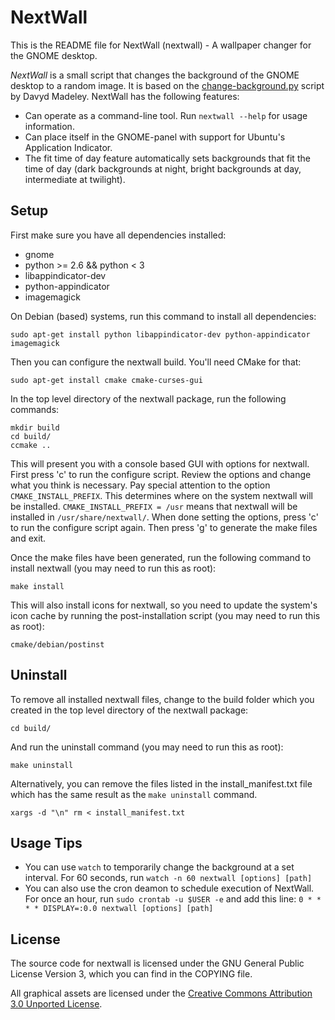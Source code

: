 # NextWall

This is the README file for NextWall (nextwall) - A wallpaper changer for the
GNOME desktop.

*NextWall* is a small script that changes the background of the GNOME desktop
to a random image. It is based on the [change-background.py](http://oracle.bridgewayconsulting.com.au/~danni/misc/change-background-py.html)
script by Davyd Madeley. NextWall has the following features:

* Can operate as a command-line tool. Run <code>nextwall --help</code> for
  usage information.
* Can place itself in the GNOME-panel with support for Ubuntu's Application
  Indicator.
* The fit time of day feature automatically sets backgrounds that fit the time
  of day (dark backgrounds at night, bright backgrounds at day, intermediate at
  twilight).

## Setup

First make sure you have all dependencies installed:

* gnome
* python >= 2.6 && python < 3
* libappindicator-dev
* python-appindicator
* imagemagick

On Debian (based) systems, run this command to install all dependencies:

    sudo apt-get install python libappindicator-dev python-appindicator imagemagick

Then you can configure the nextwall build. You'll need CMake for that:

    sudo apt-get install cmake cmake-curses-gui

In the top level directory of the nextwall package, run the following commands:

    mkdir build
    cd build/
    ccmake ..

This will present you with a console based GUI with options for nextwall.
First press 'c' to run the configure script. Review the options and change what
you think is necessary. Pay special attention to the option `CMAKE_INSTALL_PREFIX`.
This determines where on the system nextwall will be installed.
`CMAKE_INSTALL_PREFIX = /usr` means that nextwall will be installed in
`/usr/share/nextwall/`. When done setting the options, press 'c' to run the
configure script again. Then press 'g' to generate the make files and exit.

Once the make files have been generated, run the following command to install
nextwall (you may need to run this as root):

    make install

This will also install icons for nextwall, so you need to update the system's
icon cache by running the post-installation script (you may need to run this as
root):

    cmake/debian/postinst


## Uninstall

To remove all installed nextwall files, change to the build folder which you
created in the top level directory of the nextwall package:

    cd build/

And run the uninstall command (you may need to run this as root):

    make uninstall

Alternatively, you can remove the files listed in the install_manifest.txt file
which has the same result as the `make uninstall` command.

    xargs -d "\n" rm < install_manifest.txt


## Usage Tips
* You can use `watch` to temporarily change the background at a set interval.
  For 60 seconds, run `watch -n 60 nextwall [options] [path]`
* You can also use the cron deamon to schedule execution of NextWall. For once
  an hour, run `sudo crontab -u $USER -e` and add this line:
  ``0 * * * * DISPLAY=:0.0 nextwall [options] [path]``


## License

The source code for nextwall is licensed under the GNU General Public License
Version 3, which you can find in the COPYING file.

All graphical assets are licensed under the
[Creative Commons Attribution 3.0 Unported License](http://creativecommons.org/licenses/by/3.0/).
